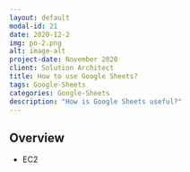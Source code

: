 ```yaml
---
layout: default
modal-id: 21
date: 2020-12-2
img: po-2.png
alt: image-alt
project-date: November 2020
client: Solution Architect
title: How to use Google Sheets?
tags: Google-Sheets
categories: Google-Sheets
description: "How is Google Sheets useful?"
---
```


## Overview

- EC2